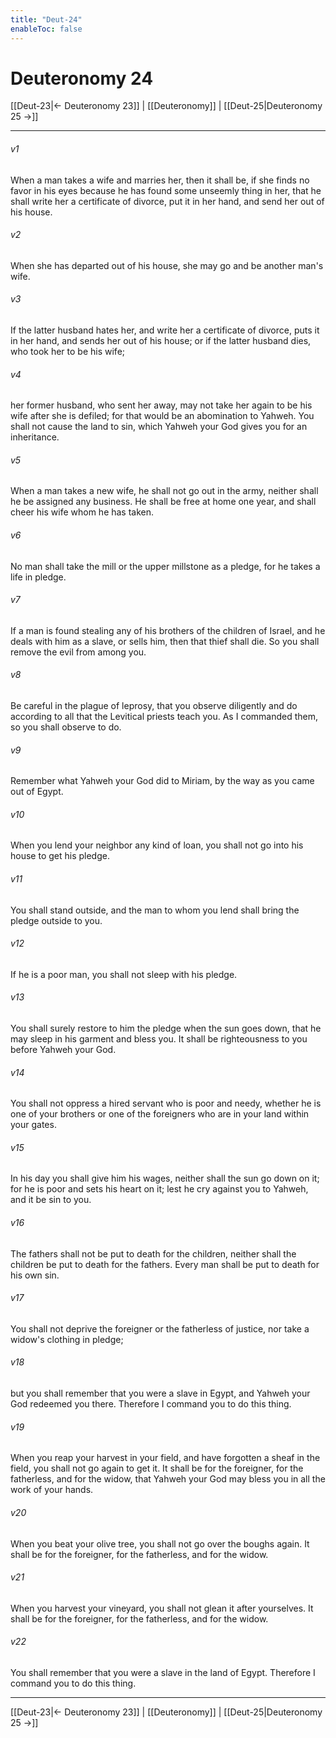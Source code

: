 ```yaml
---
title: "Deut-24"
enableToc: false
---
```

# Deuteronomy 24

[[Deut-23|← Deuteronomy 23]] | [[Deuteronomy]] | [[Deut-25|Deuteronomy 25 →]]
***



###### v1 
When a man takes a wife and marries her, then it shall be, if she finds no favor in his eyes because he has found some unseemly thing in her, that he shall write her a certificate of divorce, put it in her hand, and send her out of his house. 

###### v2 
When she has departed out of his house, she may go and be another man's wife. 

###### v3 
If the latter husband hates her, and write her a certificate of divorce, puts it in her hand, and sends her out of his house; or if the latter husband dies, who took her to be his wife; 

###### v4 
her former husband, who sent her away, may not take her again to be his wife after she is defiled; for that would be an abomination to Yahweh. You shall not cause the land to sin, which Yahweh your God gives you for an inheritance. 

###### v5 
When a man takes a new wife, he shall not go out in the army, neither shall he be assigned any business. He shall be free at home one year, and shall cheer his wife whom he has taken. 

###### v6 
No man shall take the mill or the upper millstone as a pledge, for he takes a life in pledge. 

###### v7 
If a man is found stealing any of his brothers of the children of Israel, and he deals with him as a slave, or sells him, then that thief shall die. So you shall remove the evil from among you. 

###### v8 
Be careful in the plague of leprosy, that you observe diligently and do according to all that the Levitical priests teach you. As I commanded them, so you shall observe to do. 

###### v9 
Remember what Yahweh your God did to Miriam, by the way as you came out of Egypt. 

###### v10 
When you lend your neighbor any kind of loan, you shall not go into his house to get his pledge. 

###### v11 
You shall stand outside, and the man to whom you lend shall bring the pledge outside to you. 

###### v12 
If he is a poor man, you shall not sleep with his pledge. 

###### v13 
You shall surely restore to him the pledge when the sun goes down, that he may sleep in his garment and bless you. It shall be righteousness to you before Yahweh your God. 

###### v14 
You shall not oppress a hired servant who is poor and needy, whether he is one of your brothers or one of the foreigners who are in your land within your gates. 

###### v15 
In his day you shall give him his wages, neither shall the sun go down on it; for he is poor and sets his heart on it; lest he cry against you to Yahweh, and it be sin to you. 

###### v16 
The fathers shall not be put to death for the children, neither shall the children be put to death for the fathers. Every man shall be put to death for his own sin. 

###### v17 
You shall not deprive the foreigner or the fatherless of justice, nor take a widow's clothing in pledge; 

###### v18 
but you shall remember that you were a slave in Egypt, and Yahweh your God redeemed you there. Therefore I command you to do this thing. 

###### v19 
When you reap your harvest in your field, and have forgotten a sheaf in the field, you shall not go again to get it. It shall be for the foreigner, for the fatherless, and for the widow, that Yahweh your God may bless you in all the work of your hands. 

###### v20 
When you beat your olive tree, you shall not go over the boughs again. It shall be for the foreigner, for the fatherless, and for the widow. 

###### v21 
When you harvest your vineyard, you shall not glean it after yourselves. It shall be for the foreigner, for the fatherless, and for the widow. 

###### v22 
You shall remember that you were a slave in the land of Egypt. Therefore I command you to do this thing.

***
[[Deut-23|← Deuteronomy 23]] | [[Deuteronomy]] | [[Deut-25|Deuteronomy 25 →]]
